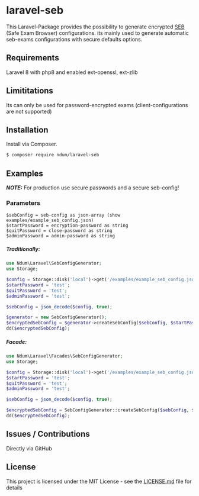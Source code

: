 # laravel-seb

This Laravel-Package provides the possibility to generate encrypted [SEB](https://safeexambrowser.org/news_de.html) (Safe Exam Browser) configurations.
its mainly used to generate automatic seb-exams configurations with secure defaults options.

## Requirements
Laravel 8 with php8 and enabled ext-openssl, ext-zlib

## Limititations
Its can only be used for password-encrypted exams (client-configurations are not supported)

## Installation
Install via Composer.

```bash
$ composer require ndum/laravel-seb
```

## Examples

**_NOTE:_** For production use secure passwords and a secure seb-config!

### Parameters

```
$sebConfig = seb-config as json-array (show examples/example_seb_config.json)
$startPassword = encryption-password as string
$quitPassword = close-password as string
$adminPassword = admin-password as string
```

##### Traditionally:

```php
use Ndum\Laravel\SebConfigGenerator;
use Storage;

$config = Storage::disk('local')->get('/examples/example_seb_config.json'); // just as example...
$startPassword = 'test';
$quitPassword = 'test';
$adminPassword = 'test';

$sebConfig = json_decode($config, true);

$generator = new SebConfigGenerator();
$encryptedSebConfig = $generator->createSebConfig($sebConfig, $startPassword, $quitPassword, $adminPassword);
dd($encryptedSebConfig);
```

##### Facade:

```php
use Ndum\Laravel\Facades\SebConfigGenerator;
use Storage;

$config = Storage::disk('local')->get('/examples/example_seb_config.json'); // just as example...
$startPassword = 'test';
$quitPassword = 'test';
$adminPassword = 'test';

$sebConfig = json_decode($config, true);

$encryptedSebConfig = SebConfigGenerator::createSebConfig($sebConfig, $startPassword, $quitPassword, $adminPassword);
dd($encryptedSebConfig);
```

## Issues / Contributions
Directly via GitHub

## License
This project is licensed under the MIT License - see the [LICENSE.md](LICENSE.md) file for details
